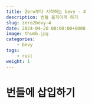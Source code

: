 ```yaml
---
title: Zero부터 시작하는 bevy - 4
description: 번들 움직이게 하기
slug: zero2bevy-4
date: 2024-04-20 00:00:00+0000
image: thumb.jpg
categories:
    - bevy
tags:
    - rust
weight: 1
---
```


# 번들에 삽입하기